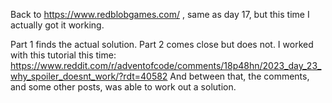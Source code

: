 Back to https://www.redblobgames.com/ , same as day 17, but this time I actually got it working.

Part 1 finds the actual solution. Part 2 comes close but does not. I worked with this tutorial this time: https://www.reddit.com/r/adventofcode/comments/18p48hn/2023_day_23_why_spoiler_doesnt_work/?rdt=40582
And between that, the comments, and some other posts, was able to work out a solution.
